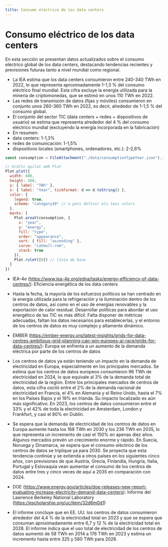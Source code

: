 ```yaml
---
title: Consumo eléctrico de los data centers
---
```


# Consumo eléctrico de los data centers

En esta sección se presentan datos actualizados sobre el consumo eléctrico global de los data centers, destacando tendencias recientes y previsiones futuras tanto a nivel mundial como regional.

- La IEA estima que los data centers consumieron entre 240-340 TWh en 2022, lo que representa aproximadamente 1-1,3 % del consumo eléctrico final mundial. Esta cifra excluye la energía utilizada para la minería de criptomonedas, que se estimó en unos 110 TWh en 2022.
- Las redes de transmisión de datos (fijas y móviles) consumieron en conjunto unos 260-360 TWh en 2022, es decir, alrededor de 1-1,5 % del consumo global. 
- El conjunto del sector TIC (data centers + redes + dispositivos de usuario) se estima que representa alrededor del 4 % del consumo eléctrico mundial (excluyendo la energía incorporada en la fabricación) 
- En resumen: 
 - data centers: 1-1,3%
 - redes de comunicación: 1-1,5%
 - dispositivos locales (smartphones, ordenadores, etc.): 2-2,6%

```js
const consumption = FileAttachment("./data/consumptionTypeYear.json").json();
```

```js
// Gràfic apilat amb Plot
Plot.plot({
  width: 600,
  height: 300,
  y: { label: "TWh" },
  x: { label: "Year", tickFormat: d => d.toString() },
  color: {
    legend: true,
    scheme: "category10" // o pots definir els teus colors
  },
  marks: [
    Plot.areaY(consumption, {
      x: "year",
      y: "energy",
      fill: "type",
      order: "appearance",
      sort: { fill: "ascending" },
      curve: "catmull-rom",
      stack: true
    }),
    Plot.ruleY([0]) // línia de base
  ]
})
```


- IEA-4e (https://www.iea-4e.org/edna/tasks/energy-efficiency-of-data-centres/): Eficiencia energética de los data centers
 - Hasta la fecha, la mayoría de los esfuerzos políticos se han centrado en la energía utilizada para la refrigeración y la iluminación dentro de los centros de datos, así como en el uso de energías renovables y la exportación de calor residual. Desarrollar políticas para abordar el uso energético de las TIC es más difícil. Falta disponer de métricas adecuadas, faltan los datos necesarios para establecerlas, y el entorno de los centros de datos es muy complejo y altamente dinámico.

- EMBER (https://ember-energy.org/latest-insights/grids-for-data-centres-ambitious-grid-planning-can-win-europes-ai-race/grids-for-data-centres/): Europa se enfrenta a un aumento de la demanda eléctrica por parte de los centros de datos
 - Los centros de datos ya están teniendo un impacto en la demanda de electricidad en Europa, especialmente en los principales mercados. Se estima que los centros de datos europeos consumieron 96 TWh de electricidad en 2024, lo que equivale al 3% de la demanda total de electricidad de la región. Entre los principales mercados de centros de datos, esta cifra osciló entre el 2% de la demanda nacional de electricidad en Francia, el 4% en Alemania y el Reino Unido, hasta el 7% en los Países Bajos y el 19% en Irlanda. Su impacto localizado es aún más significativo. En 2023, los centros de datos consumieron entre el 33% y el 42% de toda la electricidad en Amsterdam, London y Frankfurt, y casi el 80% en Dublin.
 - Se espera que la demanda de electricidad de los centros de datos en Europa aumente hasta los 168 TWh en 2030 y los 236 TWh en 2035, lo que representa un incremento de casi el 150% en apenas diez años. Algunos mercados prevén un crecimiento enorme y rápido. En Suecia, Noruega y Dinamarca, se espera que el consumo eléctrico de los centros de datos se triplique ya para 2030. Se proyecta que esta tendencia continúe y se extienda a otros países en los siguientes cinco años, con previsiones de que Austria, Grecia, Finlandia, Hungría, Italia, Portugal y Eslovaquia vean aumentar el consumo de los centros de datos entre tres y cinco veces de aquí a 2035 en comparación con 2024.

 

- DOE (https://www.energy.gov/articles/doe-releases-new-report-evaluating-increase-electricity-demand-data-centers): Informe del Lawrence Berkeley National Laboratory (https://escholarship.org/uc/item/32d6m0d1)
 - El informe concluye que en EE. UU. los centros de datos consumieron alrededor del 4,4 % de la electricidad total en 2023 y que se espera que consuman aproximadamente entre 6,7 y 12 % de la electricidad total en 2028. El informe indica que el uso total de electricidad de los centros de datos aumentó de 58 TWh en 2014 a 176 TWh en 2023 y estima un incremento hasta entre 325 y 580 TWh para 2028.

 


 
